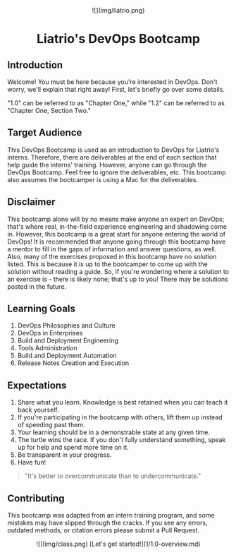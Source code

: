 <center>
  ![](img/liatrio.png)
  <h1>
    Liatrio's DevOps Bootcamp
  </h1>
</center>

## Introduction
Welcome! You must be here because you're interested in DevOps. Don't worry, we'll explain that right away! First, let's briefly go over some details.

"1.0" can be referred to as "Chapter One," while "1.2" can be referred to as "Chapter One, Section Two."

## Target Audience
This DevOps Bootcamp is used as an introduction to DevOps for Liatrio's interns. Therefore, there are deliverables at the end of each section that help guide the interns' training. However, anyone can go through the DevOps Bootcamp. Feel free to ignore the deliverables, etc. This bootcamp also assumes the bootcamper is using a Mac for the deliverables.

## Disclaimer
This bootcamp alone will by no means make anyone an expert on DevOps; that's where real, in-the-field experience engineering and shadowing come in. However, this bootcamp is a great start for anyone entering the world of DevOps! It is recommended that anyone going through this bootcamp have a mentor to fill in the gaps of information and answer questions, as well. Also, many of the exercises proposed in this bootcamp have no solution listed. This is because it is up to the bootcamper to come up with the solution without reading a guide. So, if you're wondering where a solution to an exercise is - there is likely none; that's up to you! There may be solutions posted in the future.

## Learning Goals
 1. DevOps Philosophies and Culture
 2. DevOps in Enterprises
 3. Build and Deployment Engineering
 4. Tools Administration
 5. Build and Deployment Automation
 6. Release Notes Creation and Execution

## Expectations
 1. Share what you learn. Knowledge is best retained when you can teach it back yourself.
 2. If you're participating in the bootcamp with others, lift them up instead of speeding past them.
 3. Your learning should be in a demonstrable state at any given time.
 4. The turtle wins the race. If you don't fully understand something, speak up for help and spend more time on it.
 5. Be transparent in your progress.
 6. Have fun!

> "It's better to overcommunicate than to undercommunicate."

## Contributing
This bootcamp was adapted from an intern training program, and some mistakes may have slipped through the cracks. If you see any errors, outdated methods, or citation errors please submit a Pull Request.

<center>
  ![](img/class.png)  
  [Let's get started!](1/1.0-overview.md)
</center>
